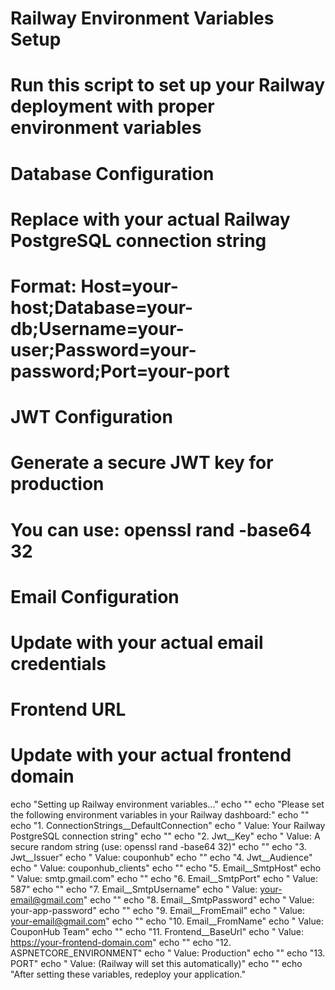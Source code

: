# Railway Environment Variables Setup
# Run this script to set up your Railway deployment with proper environment variables

# Database Configuration
# Replace with your actual Railway PostgreSQL connection string
# Format: Host=your-host;Database=your-db;Username=your-user;Password=your-password;Port=your-port

# JWT Configuration
# Generate a secure JWT key for production
# You can use: openssl rand -base64 32

# Email Configuration
# Update with your actual email credentials

# Frontend URL
# Update with your actual frontend domain

echo "Setting up Railway environment variables..."
echo ""
echo "Please set the following environment variables in your Railway dashboard:"
echo ""
echo "1. ConnectionStrings__DefaultConnection"
echo "   Value: Your Railway PostgreSQL connection string"
echo ""
echo "2. Jwt__Key"
echo "   Value: A secure random string (use: openssl rand -base64 32)"
echo ""
echo "3. Jwt__Issuer"
echo "   Value: couponhub"
echo ""
echo "4. Jwt__Audience"
echo "   Value: couponhub_clients"
echo ""
echo "5. Email__SmtpHost"
echo "   Value: smtp.gmail.com"
echo ""
echo "6. Email__SmtpPort"
echo "   Value: 587"
echo ""
echo "7. Email__SmtpUsername"
echo "   Value: your-email@gmail.com"
echo ""
echo "8. Email__SmtpPassword"
echo "   Value: your-app-password"
echo ""
echo "9. Email__FromEmail"
echo "   Value: your-email@gmail.com"
echo ""
echo "10. Email__FromName"
echo "    Value: CouponHub Team"
echo ""
echo "11. Frontend__BaseUrl"
echo "    Value: https://your-frontend-domain.com"
echo ""
echo "12. ASPNETCORE_ENVIRONMENT"
echo "    Value: Production"
echo ""
echo "13. PORT"
echo "    Value: (Railway will set this automatically)"
echo ""
echo "After setting these variables, redeploy your application."
